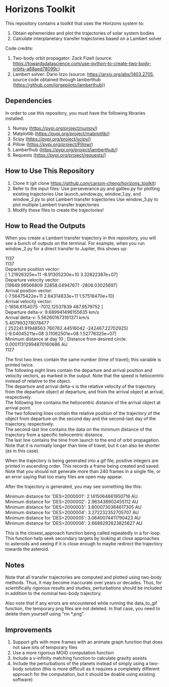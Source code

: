 # Horizons Toolkit
This repository contains a toolkit that uses the Horizons system to:
  1. Obtain ephemerides and plot the trajectories of solar system bodies
  2. Calculate interplanetary transfer trajectories based on a Lambert solver
  
Code credits:
  1. Two-body orbit propagator: Zack Fizell (source: https://towardsdatascience.com/use-python-to-create-two-body-orbits-a68aed78099c)
  2. Lambert solver: Dario Izzo (source: https://arxiv.org/abs/1403.2705, source code obtained through lamberthub (https://github.com/jorgepiloto/lamberthub))
  
## Dependencies

In order to use this repository, you must have the following libraries installed:  
 1. Numpy (https://pypi.org/project/numpy/)
 2. Matplotlib (https://pypi.org/project/matplotlib/)
 3. Scipy (https://pypi.org/project/scipy/)
 4. Pillow (https://pypi.org/project/Pillow/)
 5. Lamberthub (https://pypi.org/project/lamberthub/)
 6. Requests (https://pypi.org/project/requests/)

## How to Use This Repository
  1. Clone it (git clone https://github.com/carson-cheng/horizons_toolkit)
  2. Refer to the input files:
    Use perseverance.py and galileo.py for plotting existing trajectories
    Use launch_window.py, window_1.py, and window_2.py to plot Lambert transfer trajectories
    Use window_3.py to plot multiple Lambert transfer trajectories
  3. Modify these files to create the trajectories!
 
 ## How to Read the Outputs
When you create a Lambert transfer trajectory in this repository, you will see a bunch of outputs on the terminal. For example, when you run window_2.py for a direct transfer to Jupiter, this shows up:

1137  
1137  
Departure position vector:   
[ 1.21926325e+11 -8.91305230e+10  3.32822387e+07]  
Departure velocity vector:   
[19849.98566809 32858.04947671 -2808.03025697]  
Arrival position vector:   
[-7.56475422e+11  2.84314833e+11  1.57518470e+10]  
Arrival velocity vector:   
[-1656.6154075  -7012.12537839   487.9579752 ]  
Departure delta-v: 9.689941496155635 km/s  
Arrival delta-v: 5.562601673161371 km/s  
5.407993278078477  
[ 252241.91948563  760762.44516042 -242467.22702925]
[-9.04045211e+08  3.11062501e+08  1.52776325e+07]  
Minimum distance at day 10 ; Distance from desired circle: 0.00011312994870160686 AU  
1127

The first two lines contain the same number (time of travel); this variable is printed twice.  
The following eight lines contain the departure and arrival position and velocity vectors, as marked in the output. Note that the speed is heliocentric instead of relative to the object.  
The departure and arrival delta-v is the relative velocity of the trajectory from the departure object at departure, and from the arrival object at arrival, respectively.  
The following line contains the heliocentric distance of the arrival object at arrival point.  
The two following lines contain the relative position of the trajectory of the object from departure on the second day and the second-last day of the trajectory, respectively.  
The second-last line contains the data on the minimum distance of the trajectory from a specific heliocentric distance.  
The last line contains the time from launch to the end of orbit propagation. Note that it is normally longer than time of travel, but it can also be shorter (as in this case).  

When the trajectory is being generated into a gif file, positive integers are printed in ascending order. This records a frame being created and saved.   Note that you should not generate more than 240 frames in a single file, or an error saying that too many files are open may appear.  

After the trajectory is generated, you may see something like this:

Minimum distance for 'DES=2000001': 2.1415064661950716 AU  
Minimum distance for 'DES=2000002': 2.963438902455112 AU  
Minimum distance for 'DES=2000003': 3.8000730384617305 AU  
Minimum distance for 'DES=2000004': 3.272232352705707 AU  
Minimum distance for 'DES=2000005': 3.0640074411790423 AU  
Minimum distance for 'DES=2000006': 2.6689292623825627 AU  

This is the closest_approach function being called repeatedly in a for-loop. This function help seek secondary targets by looking at close approaches to asteroids and seeing if it is close enough to maybe redirect the trajectory towards the asteroid. 
 
 ## Notes
 
 Note that all transfer trajectories are computed and plotted using two-body methods. Thus, it may become inaccurate over years or decades. Thus, for scientifically rigorous results and studies, perturbations should be included in addition to the nominal two-body trajectory.
 
 Also note that if any errors are encountered while running the data_to_gif function, the temporary png files are not deleted. In that case, you need to delete them yourself using "rm *.png".
 
 ## Improvements
 
  1. Support gifs with more frames with an animate graph function that does not save lots of temporary files
  2. Use a more rigorous MOID computation function
  3. Include a v-infinity matching function to calculate gravity assists
  4. Include the perturbations of the planets instead of simply using a two-body solution (this is more difficult as it requires a completely different approach for the computation, but it should be doable using existing software)
